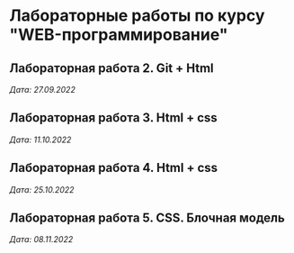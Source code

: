 # Лабораторные работы по курсу "WEB-программирование"

## Лабораторная работа 2. Git + Html

*Дата: 27.09.2022*

## Лабораторная работа 3. Html + css

*Дата: 11.10.2022*

## Лабораторная работа 4. Html + css

*Дата: 25.10.2022*

## Лабораторная работа 5. CSS. Блочная модель

*Дата: 08.11.2022*
